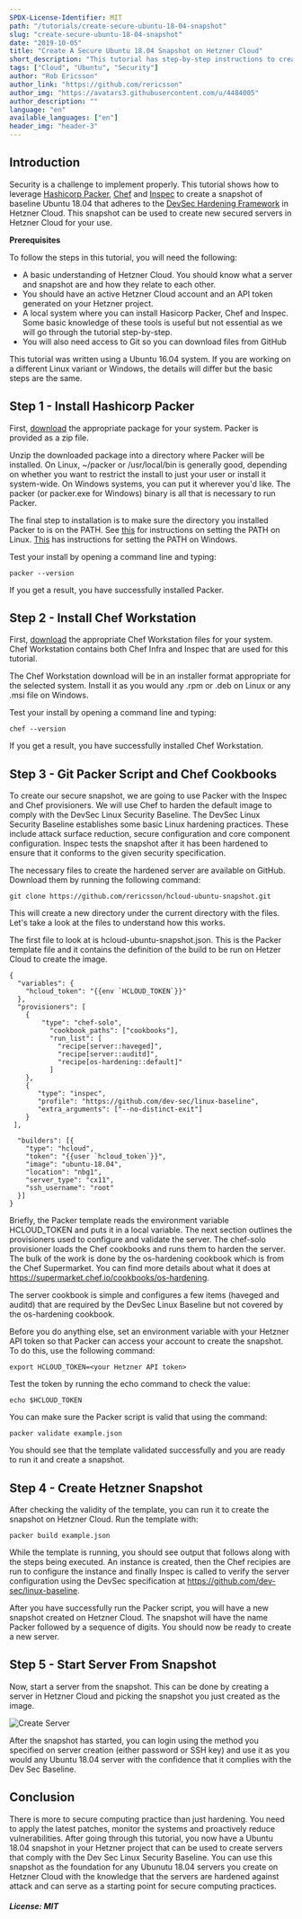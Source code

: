 ```yaml
---
SPDX-License-Identifier: MIT
path: "/tutorials/create-secure-ubuntu-18-04-snapshot"
slug: "create-secure-ubuntu-18-04-snapshot"
date: "2019-10-05"
title: "Create A Secure Ubuntu 18.04 Snapshot on Hetzner Cloud"
short_description: "This tutorial has step-by-step instructions to create a Ubuntu 18.04 snapshot hardened to the DevSec Linux Baseline that can be used as a secure base for Ubuntu servers."
tags: ["Cloud", "Ubuntu", "Security"]
author: "Rob Ericsson"
author_link: "https://github.com/rericsson"
author_img: "https://avatars3.githubusercontent.com/u/4484005"
author_description: ""
language: "en"
available_languages: ["en"]
header_img: "header-3"
---
```


## Introduction

Security is a challenge to implement properly. This tutorial shows how to leverage [Hashicorp Packer](https://www.packer.io/), [Chef](https://www.chef.sh/) and [Inspec](https://www.inspec.io/) to create a snapshot of baseline Ubuntu 18.04 that adheres to the [DevSec Hardening Framework](https://dev-sec.io/) in Hetzner Cloud. This snapshot can be used to create new secured servers in Hetzner Cloud for your use.  

**Prerequisites**

To follow the steps in this tutorial, you will need the following:

* A basic understanding of Hetzner Cloud. You should know what a server and snapshot are and how they relate to each other.
* You should have an active Hetzner Cloud account and an API token generated on your Hetzner project.
* A local system where you can install Hasicorp Packer, Chef and Inspec. Some basic knowledge of these tools is useful but not essential as we will go through the tutorial step-by-step. 
* You will also need access to Git so you can download files from GitHub

This tutorial was written using a Ubuntu 16.04 system. If you are working on a different Linux variant or Windows, the details will differ but the basic steps are the same.

## Step 1 - Install Hashicorp Packer

First, [download](https://www.packer.io/downloads.html) the appropriate package for your system. Packer is provided as a zip file. 

Unzip the downloaded package into a directory where Packer will be installed. On Linux, ~/packer or /usr/local/bin is generally good, depending on whether you want to restrict the install to just your user or install it system-wide. On Windows systems, you can put it wherever you'd like. The packer (or packer.exe for Windows) binary is all that is necessary to run Packer. 

The final step to installation is to make sure the directory you installed Packer to is on the PATH. See [this](https://stackoverflow.com/questions/14637979/how-to-permanently-set-path-on-linux-unix) for instructions on setting the PATH on Linux. [This](https://stackoverflow.com/questions/1618280/where-can-i-set-path-to-make-exe-on-windows) has instructions for setting the PATH on Windows.

Test your install by opening a command line and typing:

```packer --version```

If you get a result, you have successfully installed Packer.

## Step 2 - Install Chef Workstation 

First, [download](https://downloads.chef.io/chef-workstation/stable) the appropriate Chef Workstation files for your system. Chef Workstation contains both Chef Infra and Inspec that are used for this tutorial. 

The Chef Workstation download will be in an installer format appropriate for the selected system. Install it as you would any .rpm or .deb on Linux or any .msi file on Windows. 

Test your install by opening a command line and typing:

```chef --version```

If you get a result, you have successfully installed Chef Workstation.


## Step 3 - Git Packer Script and Chef Cookbooks

To create our secure snapshot, we are going to use Packer with the Inspec and Chef provisioners. We will use Chef to harden the default image to comply with the DevSec Linux Security Baseline. The DevSec Linux Security Baseline establishes some basic Linux hardening practices. These include attack surface reduction, secure configuration and core component configuration. Inspec tests the snapshot after it has been hardened to ensure that it conforms to the given security specification. 

The necessary files to create the hardened server are available on GitHub. Download them by running the following command: 

```
git clone https://github.com/rericsson/hcloud-ubuntu-snapshot.git
```

This will create a new directory under the current directory with the files. Let's take a look at the files to understand how this works. 

The first file to look at is hcloud-ubuntu-snapshot.json. This is the Packer template file and it contains the definition of the build to be run on Hetzer Cloud to create the image. 

```
{
  "variables": {
    "hcloud_token": "{{env `HCLOUD_TOKEN`}}"
  },
  "provisioners": [
    {
        "type": "chef-solo",
          "cookbook_paths": ["cookbooks"],
          "run_list": [
            "recipe[server::haveged]",
            "recipe[server::auditd]",
            "recipe[os-hardening::default]"
          ]
    },
    {
       "type": "inspec",
       "profile": "https://github.com/dev-sec/linux-baseline",
       "extra_arguments": ["--no-distinct-exit"]
    }
 ],

  "builders": [{
    "type": "hcloud",
    "token": "{{user `hcloud_token`}}",
    "image": "ubuntu-18.04",
    "location": "nbg1",
    "server_type": "cx11",
    "ssh_username": "root"
  }]
}
```

Briefly, the Packer template reads the environment variable HCLOUD_TOKEN and puts it in a local variable. The next section outlines the provisioners used to configure and validate the server. The chef-solo provisioner loads the Chef cookbooks and runs them to harden the server. The bulk of the work is done by the os-hardening cookbook which is from the Chef Supermarket. You can find more details about what it does at https://supermarket.chef.io/cookbooks/os-hardening.

The server cookbook is simple and configures a few items (haveged and auditd) that are required by the DevSec Linux Baseline but not covered by the os-hardening cookbook. 

Before you do anything else, set an environment variable with your Hetzner API token so that Packer can access your account to create the snapshot. To do this, use the following command:

```
export HCLOUD_TOKEN=<your Hetzner API token>
```

Test the token by running the echo command to check the value:

```
echo $HCLOUD_TOKEN
```

You can make sure the Packer script is valid that using the command:

```
packer validate example.json
```

You should see that the template validated successfully and you are ready to run it and create a snapshot.

## Step 4 - Create Hetzner Snapshot

After checking the validity of the template, you can run it to create the snapshot on Hetzner Cloud. Run the template with:

```
packer build example.json
```

While the template is running, you should see output that follows along with the steps being executed. An instance is created, then the Chef recipies are run to configure the instance and finally  Inspec is called to verify the server configuration using the DevSec specification at https://github.com/dev-sec/linux-baseline. 

After you have successfully run the Packer script, you will have a new snapshot created on Hetzner Cloud. The snapshot will have the name Packer followed by a sequence of digits. You should now be ready to create a new server. 

## Step 5 - Start Server From Snapshot

Now, start a server from the snapshot. This can be done by creating a server in Hetzner Cloud and picking the snapshot you just created as the image. 

![Create Server](images/create_server.png)

After the snapshot has started, you can login using the method you specified on server creation (either password or SSH key) and use it as you would any Ubuntu 18.04 server with the confidence that it complies with the Dev Sec Baseline.

## Conclusion

There is more to secure computing practice than just hardening. You need to apply the latest patches, monitor the systems and proactively reduce vulnerabilities. After going through this tutorial, you now have a Ubuntu 18.04 snapshot in your Hetzner project that can be used to create servers that comply with the Dev Sec Linux Security Baseline. You can use this snapshot as the foundation for any Ubunutu 18.04 servers you create on Hetzner Cloud with the knowledge that the servers are hardened against attack and can serve as a starting point for secure computing practices. 


##### License: MIT

<!--

Contributor's Certificate of Origin

By making a contribution to this project, I certify that:

(a) The contribution was created in whole or in part by me and I have
    the right to submit it under the license indicated in the file; or

(b) The contribution is based upon previous work that, to the best of my
    knowledge, is covered under an appropriate license and I have the
    right under that license to submit that work with modifications,
    whether created in whole or in part by me, under the same license
    (unless I am permitted to submit under a different license), as
    indicated in the file; or

(c) The contribution was provided directly to me by some other person
    who certified (a), (b) or (c) and I have not modified it.

(d) I understand and agree that this project and the contribution are
    public and that a record of the contribution (including all personal
    information I submit with it, including my sign-off) is maintained
    indefinitely and may be redistributed consistent with this project
    or the license(s) involved.

Signed-off-by: Rob Ericsson rob@l10systems.com
